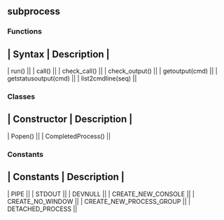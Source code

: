 ## subprocess

### Functions

| Syntax | Description |
------------------------
| run() ||
| call() ||
| check_call() ||
| check_output() ||
| getoutput(cmd) ||
| getstatusoutput(cmd) ||
| list2cmdline(seq) ||


### Classes

| Constructor | Description |
-----------------------------
| Popen() ||
| CompletedProcess() ||



### Constants

| Constants | Description |
---------------------------
| PIPE ||
| STDOUT ||
| DEVNULL ||
| CREATE_NEW_CONSOLE ||
| CREATE_NO_WINDOW ||
| CREATE_NEW_PROCESS_GROUP ||
| DETACHED_PROCESS ||








